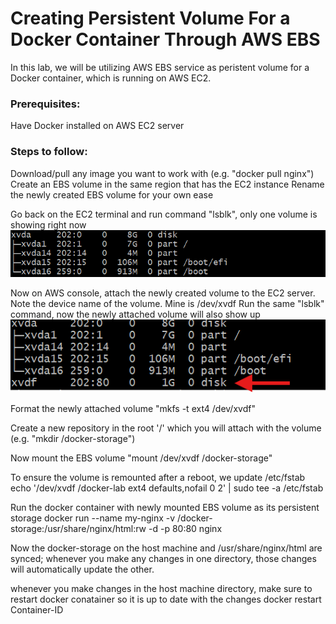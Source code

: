 # Creating Persistent Volume For a Docker Container Through AWS EBS

In this lab, we will be utilizing AWS EBS service as peristent volume for a Docker container, which is running on AWS EC2.

### Prerequisites:
Have Docker installed on AWS EC2 server

### Steps to follow:
Download/pull any image you want to work with (e.g. "docker pull nginx")
Create an EBS volume in the same region that has the EC2 instance
Rename the newly created EBS volume for your own ease

Go back on the EC2 terminal and run command "lsblk", only one volume is showing right now
![](https://github.com/AfsahSiddiqui/DevOps-Skills/blob/main/images/lsblk-bf.png?raw=true)

Now on AWS console, attach the newly created volume to the EC2 server. Note the device name of the volume. Mine is /dev/xvdf
Run the same "lsblk" command, now the newly attached volume will also show up
![](https://github.com/AfsahSiddiqui/DevOps-Skills/blob/main/images/lsblk-aft.png?raw=true)

Format the newly attached volume "mkfs -t ext4 /dev/xvdf"

Create a new repository in the root '/' which you will attach with the volume (e.g. "mkdir /docker-storage")

Now mount the EBS volume "mount /dev/xvdf /docker-storage"

To ensure the volume is remounted after a reboot, we update /etc/fstab
echo '/dev/xvdf /docker-lab ext4 defaults,nofail 0 2' | sudo tee -a /etc/fstab

Run the docker container with newly mounted EBS volume as its persistent storage
docker run --name my-nginx -v /docker-storage:/usr/share/nginx/html:rw -d -p 80:80 nginx

Now the docker-storage on the host machine and /usr/share/nginx/html are synced; whenever you make any changes in one directory, those changes will automatically update the other.

whenever you make changes in the host machine directory, make sure to restart docker conatainer so it is up to date with the changes
docker restart Container-ID
